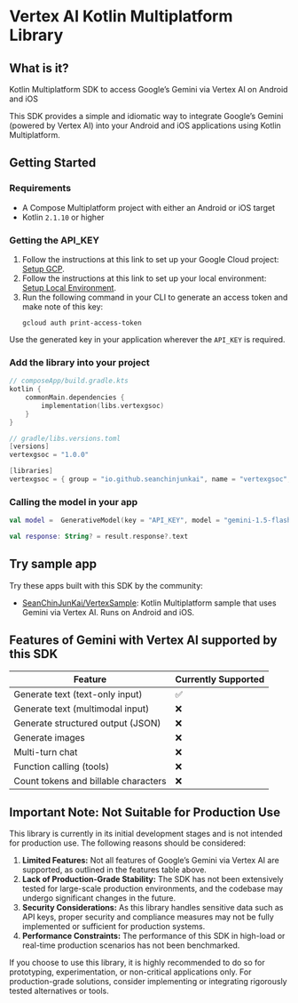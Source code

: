 # Vertex AI Kotlin Multiplatform Library

## What is it?

Kotlin Multiplatform SDK to access Google’s Gemini via Vertex AI on Android and iOS

This SDK provides a simple and idiomatic way to integrate Google’s Gemini (powered by Vertex AI) into your Android and iOS applications using Kotlin Multiplatform.


## Getting Started

### Requirements
- A Compose Multiplatform project with either an Android or iOS target
- Kotlin `2.1.10` or higher

### Getting the API_KEY

1. Follow the instructions at this link to set up your Google Cloud project: [Setup GCP](https://cloud.google.com/vertex-ai/generative-ai/docs/start/quickstarts/quickstart-multimodal#setup-gcp).
2. Follow the instructions at this link to set up your local environment: [Setup Local Environment](https://cloud.google.com/vertex-ai/generative-ai/docs/start/quickstarts/quickstart-multimodal#setup-local).
3. Run the following command in your CLI to generate an access token and make note of this key:
   ```
   gcloud auth print-access-token
   ```

Use the generated key in your application wherever the `API_KEY` is required.



### Add the library into your project

```kotlin
// composeApp/build.gradle.kts
kotlin {
    commonMain.dependencies {
        implementation(libs.vertexgsoc)
    }
}

// gradle/libs.versions.toml
[versions]
vertexgsoc = "1.0.0"

[libraries]
vertexgsoc = { group = "io.github.seanchinjunkai", name = "vertexgsoc", version.ref = "vertexgsoc" }
```

### Calling the model in your app
```kotlin
val model =  GenerativeModel(key = "API_KEY", model = "gemini-1.5-flash-002", RequestOptions(projectId = "gemini-kmp"))

val response: String? = result.response?.text 
```

## Try sample app

Try these apps built with this SDK by the community:

- [SeanChinJunKai/VertexSample](https://github.com/SeanChinJunKai/VertexSample): Kotlin Multiplatform sample that uses Gemini via Vertex AI. Runs on Android and iOS.

## Features of Gemini with Vertex AI supported by this SDK
| Feature                              | Currently Supported |
|--------------------------------------|---------------------|
| Generate text (text-only input)      | ✅                  |
| Generate text (multimodal input)     | ❌                  |
| Generate structured output (JSON)    | ❌                  |
| Generate images                      | ❌                  |
| Multi-turn chat                      | ❌                  |
| Function calling (tools)             | ❌                  |
| Count tokens and billable characters | ❌                  |

## Important Note: Not Suitable for Production Use

This library is currently in its initial development stages and is not intended for production use. The following reasons should be considered:

1. **Limited Features:** Not all features of Google’s Gemini via Vertex AI are supported, as outlined in the features table above.
2. **Lack of Production-Grade Stability:** The SDK has not been extensively tested for large-scale production environments, and the codebase may undergo significant changes in the future.
3. **Security Considerations:** As this library handles sensitive data such as API keys, proper security and compliance measures may not be fully implemented or sufficient for production systems.
4. **Performance Constraints:** The performance of this SDK in high-load or real-time production scenarios has not been benchmarked.

If you choose to use this library, it is highly recommended to do so for prototyping, experimentation, or non-critical applications only. For production-grade solutions, consider implementing or integrating rigorously tested alternatives or tools.

